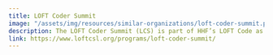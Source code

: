 ```yaml
---
title: LOFT Coder Summit
image: "/assets/img/resources/similar-organizations/loft-coder-summit.png"
description: The LOFT Coder Summit (LCS) is part of HHF’s LOFT Code as a Second Language (CSL) national initiative. CSL includes the development and mobilization of a network of Latino software engineers ready to introduce computer programming to under-represented students across the country.
link: https://www.loftcsl.org/programs/loft-coder-summit/
---
```

